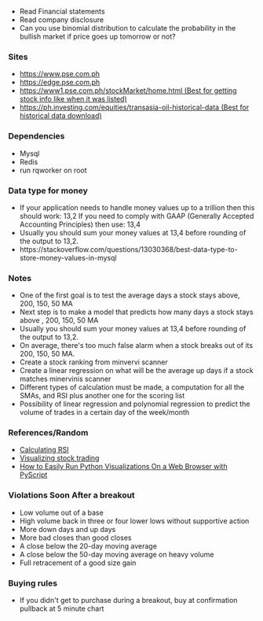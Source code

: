 <ul>
<li>Read Financial statements</li>
<li>Read company disclosure</li>
<li>Can you use binomial distribution to calculate the probability in the bullish market if price goes up tomorrow or not?</li>
</ul>

<h3>Sites</h3>
<ul>
<li><a href="https://www.pse.com.ph">https://www.pse.com.ph</a></li>
<li><a href="https://edge.pse.com.ph">https://edge.pse.com.ph</a></li>
<li><a href="https://www1.pse.com.ph/stockMarket/home.html">https://www1.pse.com.ph/stockMarket/home.html (Best for getting stock info like when it was listed)</a></li>
<li><a href="https://ph.investing.com/equities/transasia-oil-historical-data">https://ph.investing.com/equities/transasia-oil-historical-data (Best for historical data download)</a></li>
</ul>


<h3>Dependencies</h3>
<ul>
<li>Mysql</li>
<li>Redis</li>
<li>run rqworker on root</li>
</ul>


<h3>Data type for money</h3>
<ul>
<li>If your application needs to handle money values up to a trillion then this should work: 13,2 If you need to comply with GAAP (Generally Accepted Accounting Principles) then use: 13,4</li>
<li>Usually you should sum your money values at 13,4 before rounding of the output to 13,2.</li>
<li>https://stackoverflow.com/questions/13030368/best-data-type-to-store-money-values-in-mysql</li>
</ul>



<h3>Notes</h3>
<ul>
<li>One of the first goal is to test the average days a stock stays above, 200, 150, 50 MA</li>
<li>Next step is to make a model that predicts how many days a stock stays above , 200, 150, 50 MA</li>
<li>Usually you should sum your money values at 13,4 before rounding of the output to 13,2.</li>
<li>On average, there's too much false alarm when a stock breaks out of its 200, 150, 50 MA.</li>
<li>Create a stock ranking from minvervi scanner</li>
<li>Create a linear regression on what will be the average up days if a stock matches minervinis scanner</li>
<li>Different types of calculation must be made, a computation for all the SMAs, and RSI plus another one for the scoring list</li>
<li>Possibility of linear regression and polynomial regression to predict the volume of trades in a certain day of the week/month</li>
</ul>


<h3>References/Random</h3>
<ul>
<li><a href="https://www.alpharithms.com/relative-strength-index-rsi-in-python-470209/">Calculating RSI</a></li>
<li><a href="https://towardsdatascience.com/visualizing-stock-trading-agents-using-matplotlib-and-gym-584c992bc6d4">Visualizing stock trading</a></li>
<li><a href="https://towardsdatascience.com/how-to-easily-run-python-visualizations-on-a-web-browser-with-pyscript-4b287ef991cd">How to Easily Run Python Visualizations On a Web Browser with PyScript</a></li>
</ul>


<h3>Violations Soon After a breakout</h3>
<ul>
<li>Low volume out of a base</li>
<li>High volume back in three or four lower lows without supportive action</li>
<li>More down days and up days</li>
<li>More bad closes than good closes</li>
<li>A close below the 20-day moving average</li>
<li>A close below the 50-day moving average on heavy volume</li>
<li>Full retracement of a good size gain</li>
</ul>


<h3>Buying rules</h3>
<ul>
<li>If you didn't get to purchase during a breakout, buy at confirmation pullback at 5 minute chart</li>
</ul>